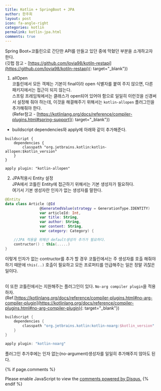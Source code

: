 ```yaml
---
title: Kotlin + SpringBoot + JPA
author: 한주희
layout: post
icon: fa-angle-right
categories: kotlin
permalink: kotlin-jpa.html
comments: true
---
```


Spring Boot+코틀린으로 간단한 API를 만들고 있던 중에 막혔던 부분을 소개하고자 한다.
<br>(깃헙 참고 - [https://github.com/lovia98/kotiln-restapi](https://github.com/lovia98/kotiln-restapi){: target="_blank"})

1) allOpen
<br>코틀린에서 모든 객체는 기본이 final이라 open 식별자를 붙여 주지 않으면,
  다른 패키지에서는 접근이 되지 않는다.
<br>스프링 프레임웍에서는 클래스가 open되어 있어야 함으로 일일히 이런것을 신경써서 설정해
  줘야 하는데, 이것을 해결해주기 위해서는 `kotlin-allopen` 플러그인을 추가해줘야 한다.
<br>(Refer참고 - [https://kotlinlang.org/docs/reference/compiler-plugins.html#spring-support]{: target="_blank"})

* buildscript dependencies와 apply에 아래와 같이 추가해준다.

```
buildscript {
    dependencies {
        classpath "org.jetbrains.kotlin:kotlin-allopen:$kotlin_version"
    }
}

apply plugin: "kotlin-allopen"
```  

2) JPA적용시 Entity 설정
<br>JPA에서 코틀린 Entity에 접근하기 위해서는 기본 생성자가 필요하다.
<br>여기서 기본 생성자란 인자가 없는 생성자를 말한다.
```Kotlin
@Entity
data class Article (@Id
                @GeneratedValue(strategy = GenerationType.IDENTITY)
                var articleId: Int,
                var title: String,
                var author: String,
                var content: String,
                var category: Category) {

    //JPA 적용을 위해선 default생성자 추가가 필요하다.
    contructor() : this(.....)
}
```
 이렇게 인자가 없는 contructor를 추가 할 경우 코틀린에서는 주 생성자를 호출 해줘야 하기 때문에
 <code>this(..)</code> 호출이 필요하고 모든 프로퍼티를 언급해주는 일은 정말 귀찮은 일이다.

 <br>이 또한 코틀린에서는 지원해주는 플러그인이 있다. <code class="highlighter-rouge">No-arg compiler plugin</code>을 적용하자.
 <br>(Ref.[https://kotlinlang.org/docs/reference/compiler-plugins.html#no-arg-compiler-plugin](https://kotlinlang.org/docs/reference/compiler-plugins.html#no-arg-compiler-plugin){: target="_blank"})
```Kotlin
buildscript {
    dependencies {
        classpath "org.jetbrains.kotlin:kotlin-noarg:$kotlin_version"
    }
}

apply plugin: "kotlin-noarg"
```
플러그인 추가후에는 인자 없는(no-argument)생성자를 일일히 추가해주지 않아도 된다.

{% if page.comments %}

<div id="disqus_thread"></div>
<script>

/**
*  RECOMMENDED CONFIGURATION VARIABLES: EDIT AND UNCOMMENT THE SECTION BELOW TO INSERT DYNAMIC VALUES FROM YOUR PLATFORM OR CMS.
*  LEARN WHY DEFINING THESE VARIABLES IS IMPORTANT: https://disqus.com/admin/universalcode/#configuration-variables*/
/*
var disqus_config = function () {
this.page.url = PAGE_URL;  // Replace PAGE_URL with your page's canonical URL variable
this.page.identifier = PAGE_IDENTIFIER; // Replace PAGE_IDENTIFIER with your page's unique identifier variable
};
*/
(function() { // DON'T EDIT BELOW THIS LINE
var d = document, s = d.createElement('script');
s.src = 'https://juhee-studynote.disqus.com/embed.js';
s.setAttribute('data-timestamp', +new Date());
(d.head || d.body).appendChild(s);
})();
</script>
<noscript>Please enable JavaScript to view the <a href="https://disqus.com/?ref_noscript">comments powered by Disqus.</a></noscript>
{% endif %}
